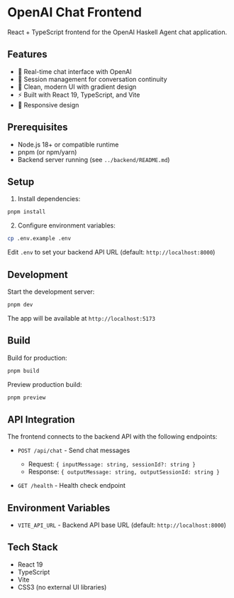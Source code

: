 # OpenAI Chat Frontend

React + TypeScript frontend for the OpenAI Haskell Agent chat application.

## Features

- 💬 Real-time chat interface with OpenAI
- 🔄 Session management for conversation continuity
- 🎨 Clean, modern UI with gradient design
- ⚡ Built with React 19, TypeScript, and Vite
- 📱 Responsive design

## Prerequisites

- Node.js 18+ or compatible runtime
- pnpm (or npm/yarn)
- Backend server running (see `../backend/README.md`)

## Setup

1. Install dependencies:
```bash
pnpm install
```

2. Configure environment variables:
```bash
cp .env.example .env
```

Edit `.env` to set your backend API URL (default: `http://localhost:8000`)

## Development

Start the development server:
```bash
pnpm dev
```

The app will be available at `http://localhost:5173`

## Build

Build for production:
```bash
pnpm build
```

Preview production build:
```bash
pnpm preview
```

## API Integration

The frontend connects to the backend API with the following endpoints:

- `POST /api/chat` - Send chat messages
  - Request: `{ inputMessage: string, sessionId?: string }`
  - Response: `{ outputMessage: string, outputSessionId: string }`

- `GET /health` - Health check endpoint

## Environment Variables

- `VITE_API_URL` - Backend API base URL (default: `http://localhost:8000`)

## Tech Stack

- React 19
- TypeScript
- Vite
- CSS3 (no external UI libraries)
